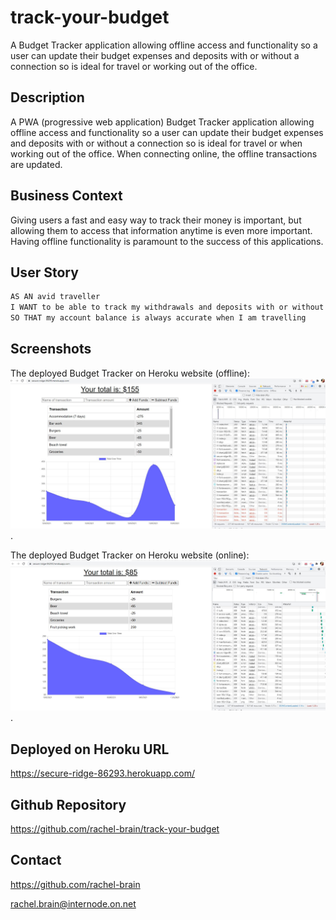 # track-your-budget
A Budget Tracker application allowing offline access and functionality so a user can update their budget expenses and deposits with or without a connection so is ideal for travel or working out of the office.


## Description
A PWA (progressive web application) Budget Tracker application allowing offline access and functionality so a user can update their budget expenses and deposits with or without a connection so is ideal for travel or when working out of the office.  When connecting online, the offline transactions are updated. 
    
## Business Context

Giving users a fast and easy way to track their money is important, but allowing them to access that information anytime is even more important. Having offline functionality is paramount to the success of this applications.

## User Story

```md
AS AN avid traveller
I WANT to be able to track my withdrawals and deposits with or without a data/internet connection
SO THAT my account balance is always accurate when I am travelling
```

## Screenshots
The deployed Budget Tracker on Heroku website (offline):
![Screenshot of the deployed Budget Tracker on Heroku website (offline) is shown.](./public/images/UI-offline-screenshot.JPG).


The deployed Budget Tracker on Heroku website (online):
![Screenshot of the deployed Budget Tracker on Heroku website (online) is shown.](./public/images/UI-online-screenshot.JPG).


## Deployed on Heroku URL
https://secure-ridge-86293.herokuapp.com/

## Github Repository
https://github.com/rachel-brain/track-your-budget

## Contact
https://github.com/rachel-brain

rachel.brain@internode.on.net